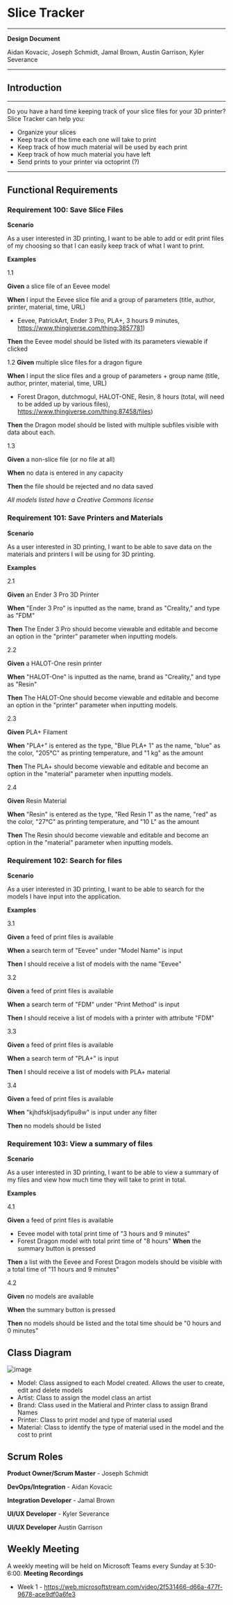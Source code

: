 # Slice Tracker

***

**Design Document**

Aidan Kovacic, Joseph Schmidt, Jamal Brown, Austin Garrison, Kyler Severance

***

## Introduction

***

Do you have a hard time keeping track of your slice files for your 3D printer? Slice Tracker can help you:
* Organize your slices
* Keep track of the time each one will take to print
* Keep track of how much material will be used by each print
* Keep track of how much material you have left
* Send prints to your printer via octoprint (?)

***

## Functional Requirements

### Requirement 100: Save Slice Files
**Scenario**

As a user interested in 3D printing, I want to be able to add or edit print files of my choosing so that I can easily keep track of what I want to print.

**Examples**


1.1

**Given** a slice file of an Eevee model 

**When** I input the Eevee slice file and a group of parameters (title, author, printer, material, time, URL)

* Eevee, PatrickArt, Ender 3 Pro, PLA+, 3 hours 9 minutes, https://www.thingiverse.com/thing:3857781)

**Then** the Eevee model should be listed with its parameters viewable if clicked


1.2
**Given** multiple slice files for a dragon figure

**When** I input the slice files and a group of parameters + group name (title, author, printer, material, time, URL)

* Forest Dragon, dutchmogul, HALOT-ONE, Resin, 8 hours (total, will need to be added up by various files), https://www.thingiverse.com/thing:87458/files)

**Then** the Dragon model should be listed with multiple subfiles visible with data about each.


1.3

**Given** a non-slice file (or no file at all)

**When** no data is entered in any capacity

**Then** the file should be rejected and no data saved

*All models listed have a Creative Commons license*

### Requirement 101: Save Printers and Materials
**Scenario**

As a user interested in 3D printing, I want to be able to save data on the materials and printers I will be using for 3D printing.

**Examples**


2.1

**Given** an Ender 3 Pro 3D Printer

**When** "Ender 3 Pro" is inputted as the name, brand as "Creality," and type as "FDM"

**Then** The Ender 3 Pro should become viewable and editable and become an option in the "printer" parameter when inputting models.


2.2

**Given** a HALOT-One resin printer

**When** "HALOT-One" is inputted as the name, brand as "Creality," and type as "Resin"

**Then** The HALOT-One should become viewable and editable and become an option in the "printer" parameter when inputting models.


2.3

**Given** PLA+ Filament

**When** "PLA+" is entered as the type, "Blue PLA+ 1" as the name, "blue" as the color, "205°C" as printing temperature, and "1 kg" as the amount

**Then** The PLA+ should become viewable and editable and become an option in the "material" parameter when inputting models.


2.4

**Given** Resin Material

**When** "Resin" is entered as the type, "Red Resin 1" as the name, "red" as the color, "27°C" as printing temperature, and "10 L" as the amount

**Then** The Resin should become viewable and editable and become an option in the "material" parameter when inputting models.

### Requirement 102: Search for files
**Scenario**

As a user interested in 3D printing, I want to be able to search for the models I have input into the application.

**Examples**


3.1

**Given** a feed of print files is available

**When** a search term of "Eevee" under "Model Name" is input

**Then** I should receive a list of models with the name "Eevee"


3.2

**Given** a feed of print files is available

**When** a search term of "FDM" under "Print Method" is input

**Then** I should receive a list of models with a printer with attribute "FDM"


3.3

**Given** a feed of print files is available

**When** a search term of "PLA+" is input

**Then** I should receive a list of models with PLA+ material


3.4

**Given** a feed of print files is available

**When** "kjhdfskljsadyfipu8w" is input under any filter

**Then** no models should be listed

### Requirement 103: View a summary of files
**Scenario**

As a user interested in 3D printing, I want to be able to view a summary of my files and view how much time they will take to print in total.

**Examples**


4.1

**Given** a feed of print files is available

* Eevee model with total print time of "3 hours and 9 minutes"
* Forest Dragon model with total print time of "8 hours"
**When** the summary button is pressed

**Then** a list with the Eevee and Forest Dragon models should be visible with a total time of "11 hours and 9 minutes"


4.2

**Given** no models are available

**When** the summary button is pressed

**Then** no models should be listed and the total time should be "0 hours and 0 minutes"


## Class Diagram
![image](https://user-images.githubusercontent.com/53841425/120123214-8d424200-c17b-11eb-92f1-7016c5ccfb3f.png)
* Model: Class assigned to each Model created. Allows the user to create, edit and delete models
* Artist: Class to assign the model class an artist
* Brand: Class used in the Matieral and Printer class to assign Brand Names
* Printer: Class to print model and type of material used
* Material: Class to identify the type of material used in the model and the cost to print

## Scrum Roles
**Product Owner/Scrum Master** - Joseph Schmidt

**DevOps/Integration** - Aidan Kovacic

**Integration Developer** - Jamal Brown

**UI/UX Developer** - Kyler Severance

**UI/UX Developer** Austin Garrison


## Weekly Meeting
A weekly meeting will be held on Microsoft Teams every Sunday at 5:30-6:00.
**Meeting Recordings**
* Week 1 - https://web.microsoftstream.com/video/2f531466-d66a-477f-9678-ace9df0a6fe3
